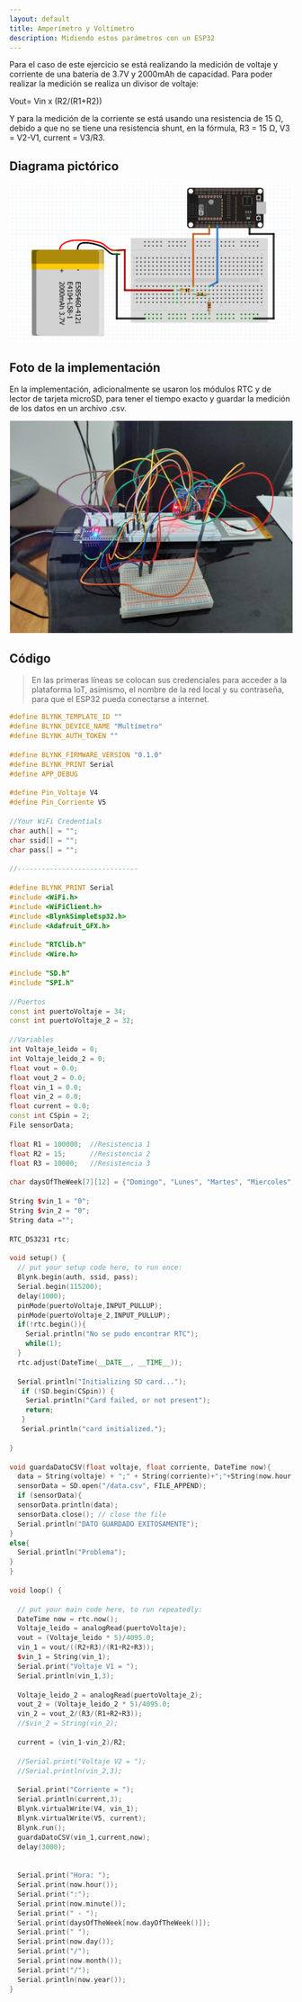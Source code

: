 ```yaml
---
layout: default
title: Amperímetro y Voltímetro
description: Midiendo estos parámetros con un ESP32
---
```


Para el caso de este ejercicio se está realizando la medición de voltaje y corriente de una batería 
de 3.7V y 2000mAh de capacidad. Para poder realizar la medición se realiza un divisor de voltaje:

Vout= Vin x (R2/(R1+R2))

Y para la medición de la corriente se está usando una resistencia de 15 Ω, debido a que no se tiene 
una resistencia shunt, en la fórmula, R3 = 15 Ω,
V3 = V2-V1,
current = V3/R3.

## Diagrama pictórico

![](/arduino_projects/voltimetro/foto_fritzing.png)

## Foto de la implementación 

En la implementación, adicionalmente se usaron los módulos RTC y de lector de tarjeta microSD, para tener el tiempo exacto y guardar la medición de los datos en un archivo .csv.

![](/arduino_projects/voltimetro/Foto1.png)

## Código

> En las primeras líneas se colocan sus credenciales para acceder a la plataforma IoT, asimismo, el nombre de la red local y su contraseña, para que el ESP32 pueda conectarse a internet.
>

```c++
#define BLYNK_TEMPLATE_ID ""
#define BLYNK_DEVICE_NAME "Multímetro"
#define BLYNK_AUTH_TOKEN ""

#define BLYNK_FIRMWARE_VERSION "0.1.0"
#define BLYNK_PRINT Serial
#define APP_DEBUG

#define Pin_Voltaje V4
#define Pin_Corriente V5

//Your WiFi Credentials
char auth[] = "";
char ssid[] = "";
char pass[] = "";

//------------------------------

#define BLYNK_PRINT Serial
#include <WiFi.h>
#include <WiFiClient.h>
#include <BlynkSimpleEsp32.h>
#include <Adafruit_GFX.h>

#include "RTClib.h"
#include <Wire.h>

#include "SD.h"
#include "SPI.h"

//Puertos
const int puertoVoltaje = 34;
const int puertoVoltaje_2 = 32;

//Variables
int Voltaje_leido = 0;
int Voltaje_leido_2 = 0;
float vout = 0.0;
float vout_2 = 0.0;
float vin_1 = 0.0;
float vin_2 = 0.0;
float current = 0.0;
const int CSpin = 2;
File sensorData;

float R1 = 100000;  //Resistencia 1
float R2 = 15;      //Resistencia 2
float R3 = 10000;   //Resistencia 3

char daysOfTheWeek[7][12] = {"Domingo", "Lunes", "Martes", "Miercoles", "Jueves", "Viernes", "Sabado"};

String $vin_1 = "0";
String $vin_2 = "0";
String data ="";

RTC_DS3231 rtc;

void setup() {
  // put your setup code here, to run once:
  Blynk.begin(auth, ssid, pass);
  Serial.begin(115200);
  delay(1000);
  pinMode(puertoVoltaje,INPUT_PULLUP);
  pinMode(puertoVoltaje_2,INPUT_PULLUP);
  if(!rtc.begin()){
    Serial.println("No se pudo encontrar RTC");
    while(1);    
  }
  rtc.adjust(DateTime(__DATE__, __TIME__));

  Serial.println("Initializing SD card...");
   if (!SD.begin(CSpin)) {
    Serial.println("Card failed, or not present");
    return;
   }
   Serial.println("card initialized."); 

}

void guardaDatoCSV(float voltaje, float corriente, DateTime now){
  data = String(voltaje) + ";" + String(corriente)+";"+String(now.hour())+":"+String(now.minute());
  sensorData = SD.open("/data.csv", FILE_APPEND);
  if (sensorData){
  sensorData.println(data);
  sensorData.close(); // close the file
  Serial.println("DATO GUARDADO EXITOSAMENTE");
}
else{
  Serial.println("Problema");
}
}

void loop() {
  
  // put your main code here, to run repeatedly:
  DateTime now = rtc.now();
  Voltaje_leido = analogRead(puertoVoltaje);
  vout = (Voltaje_leido * 5)/4095.0;
  vin_1 = vout/((R2+R3)/(R1+R2+R3));
  $vin_1 = String(vin_1);
  Serial.print("Voltaje V1 = ");
  Serial.println(vin_1,3);

  Voltaje_leido_2 = analogRead(puertoVoltaje_2);  
  vout_2 = (Voltaje_leido_2 * 5)/4095.0;
  vin_2 = vout_2/(R3/(R1+R2+R3));
  //$vin_2 = String(vin_2);
  
  current = (vin_1-vin_2)/R2;

  //Serial.print("Voltaje V2 = ");
  //Serial.println(vin_2,3);

  Serial.print("Corriente = ");
  Serial.println(current,3);
  Blynk.virtualWrite(V4, vin_1);
  Blynk.virtualWrite(V5, current);
  Blynk.run();
  guardaDatoCSV(vin_1,current,now); 
  delay(3000);

  
  Serial.print("Hora: ");
  Serial.print(now.hour());  
  Serial.print(":");
  Serial.print(now.minute());  
  Serial.print(" - ");
  Serial.print(daysOfTheWeek[now.dayOfTheWeek()]);  
  Serial.print(" "); 
  Serial.print(now.day());
  Serial.print("/"); 
  Serial.print(now.month());
  Serial.print("/"); 
  Serial.println(now.year());
}

```